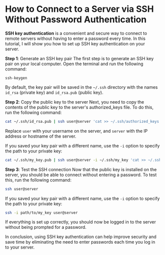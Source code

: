 # How to Connect to a Server via SSH Without Password Authentication


<!--more-->
**SSH key authentication** is a convenient and secure way to connect to remote servers without having to enter a password every time. In this tutorial, I will show you how to set up SSH key authentication on your server.

**Step 1**: Generate an SSH key pair
The first step is to generate an SSH key pair on your local computer. Open the terminal and run the following command:
```
ssh-keygen
```
By default, the key pair will be saved in the `~/.ssh` directory with the names `id_rsa` (private key) and `id_rsa.pub` (public key).

**Step 2**: Copy the public key to the server
Next, you need to copy the contents of the public key to the server's authorized_keys file. To do this, run the following command:
```bash
cat ~/.ssh/id_rsa.pub | ssh user@server 'cat >> ~/.ssh/authorized_keys'
```
Replace `user` with your username on the server, and `server` with the IP address or hostname of the server.

If you saved your key pair with a different name, use the `-i` option to specify the path to your private key:
```bash
cat ~/.ssh/my_key.pub | ssh user@server -i ~/.ssh/my_key 'cat >> ~/.ssh/authorized_keys'
```
**Step 3**: Test the SSH connection
Now that the public key is installed on the server, you should be able to connect without entering a password. To test this, run the following command:
```bash
ssh user@server
```
If you saved your key pair with a different name, use the `-i` option to specify the path to your private key:
```bash
ssh -i path/to/my_key user@server
```
If everything is set up correctly, you should now be logged in to the server without being prompted for a password.

In conclusion, using SSH key authentication can help improve security and save time by eliminating the need to enter passwords each time you log in to your server.
